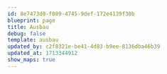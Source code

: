 ```yaml
---
id: 8e7473d0-f089-4745-9def-172e4139f30b
blueprint: page
title: Ausbau
debug: false
template: ausbau
updated_by: c2f8321e-be41-4d83-b9ee-8136dba46b39
updated_at: 1713344912
show_maps: true
---
```

